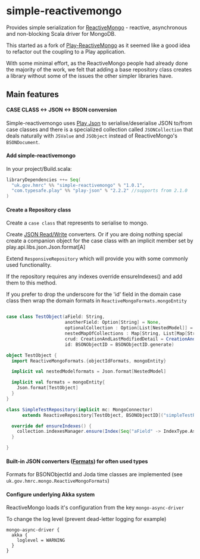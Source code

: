 # simple-reactivemongo

Provides simple serialization for [ReactiveMongo](http://reactivemongo.org) - reactive, asynchronous and non-blocking Scala driver for MongoDB.

This started as a fork of [Play-ReactiveMongo](https://github.com/ReactiveMongo/Play-ReactiveMongo) as it seemed like a good idea to refactor out the coupling to a Play application.

With some minimal effort, as the ReactiveMongo people had already done the majority of the work, we felt that adding a base repository class creates a library without some
of the issues the other simpler libraries have.

## Main features

#### CASE CLASS <-> JSON <-> BSON conversion

Simple-reactivemongo uses [Play Json](http://www.playframework.com/documentation/2.2.x/ScalaJson) to serialise/deserialise JSON to/from case classes and
there is a specialized collection called `JSONCollection` that deals naturally with `JSValue` and `JSObject` instead of ReactiveMongo's `BSONDocument`.

#### Add simple-reactivemongo

In your project/Build.scala:

```scala
libraryDependencies ++= Seq(
  "uk.gov.hmrc" %% "simple-reactivemongo" % "1.0.1",
  "com.typesafe.play" %% "play-json" % "2.2.2" //supports from 2.1.0
)
```

#### Create a Repository class ###

Create a `case class` that represents to serialise to mongo.

Create [JSON Read/Write](http://www.playframework.com/documentation/2.2.x/ScalaJsonCombinators) converters. Or if you are doing nothing special create a companion object for the case class
with an implicit member set by play.api.libs.json.Json.format[A]

Extend `ResponsiveRepository` which will provide you with some commonly used functionality.

If the repository requires any indexes override ensureIndexes() and add them to this method.

If you prefer to drop the underscore for the 'id' field in the domain case class then wrap the domain formats in `ReactiveMongoFormats.mongoEntity`

```scala

case class TestObject(aField: String,
                      anotherField: Option[String] = None,
                      optionalCollection : Option[List[NestedModel]] = None,
                      nestedMapOfCollections : Map[String, List[Map[String, Seq[NestedModel]]]] = Map.empty,
                      crud: CreationAndLastModifiedDetail = CreationAndLastModifiedDetail(),
                      id: BSONObjectID = BSONObjectID.generate)

object TestObject {
  import ReactiveMongoFormats.{objectIdFormats, mongoEntity}

  implicit val nestedModelformats = Json.format[NestedModel]

  implicit val formats = mongoEntity{
    Json.format[TestObject]
  }
}

class SimpleTestRepository(implicit mc: MongoConnector)
      extends ReactiveRepository[TestObject, BSONObjectID]("simpleTestRepository", mc.db, TestObject.formats, ReactiveMongoFormats.objectIdFormats) {

  override def ensureIndexes() {
    collection.indexesManager.ensure(Index(Seq("aField" -> IndexType.Ascending), name = Some("aFieldUniqueIdx"), unique = true, sparse = true))
  }

}

```

#### Built-in JSON converters ([Formats](http://www.playframework.com/documentation/2.2.x/ScalaJsonCombinators)) for often used types ###

Formats for BSONObjectId and Joda time classes are implemented (see `uk.gov.hmrc.mongo.ReactiveMongoFormats`)

#### Configure underlying Akka system

ReactiveMongo loads it's configuration from the key `mongo-async-driver`

To change the log level (prevent dead-letter logging for example)

```
mongo-async-driver {
  akka {
    loglevel = WARNING
  }
}
```

